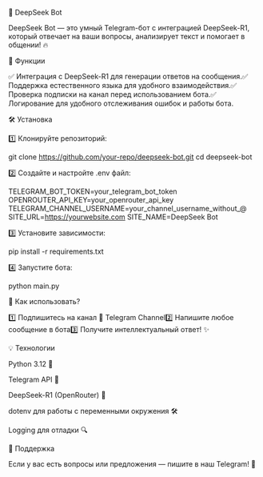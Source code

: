 🤖 DeepSeek Bot

DeepSeek Bot — это умный Telegram-бот с интеграцией DeepSeek-R1, который отвечает на ваши вопросы, анализирует текст и помогает в общении! 🔥

🚀 Функции

✅ Интеграция с DeepSeek-R1 для генерации ответов на сообщения.✅ Поддержка естественного языка для удобного взаимодействия.✅ Проверка подписки на канал перед использованием бота.✅ Логирование для удобного отслеживания ошибок и работы бота.

🛠 Установка

1️⃣ Клонируйте репозиторий:

git clone https://github.com/your-repo/deepseek-bot.git
cd deepseek-bot

2️⃣ Создайте и настройте .env файл:

TELEGRAM_BOT_TOKEN=your_telegram_bot_token
OPENROUTER_API_KEY=your_openrouter_api_key
TELEGRAM_CHANNEL_USERNAME=your_channel_username_without_@
SITE_URL=https://yourwebsite.com
SITE_NAME=DeepSeek Bot

3️⃣ Установите зависимости:

pip install -r requirements.txt

4️⃣ Запустите бота:

python main.py

🎨 Как использовать?

1️⃣ Подпишитесь на канал 📢 Telegram Channel2️⃣ Напишите любое сообщение в бота3️⃣ Получите интеллектуальный ответ! ✨

💡 Технологии

Python 3.12 🐍

Telegram API 🤖

DeepSeek-R1 (OpenRouter) 🧠

dotenv для работы с переменными окружения 🛠

Logging для отладки 🔍

🤝 Поддержка

Если у вас есть вопросы или предложения — пишите в наш Telegram! 💬